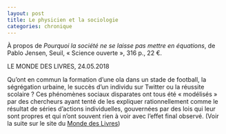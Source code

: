 ```yaml
---
layout: post
title: Le physicien et la sociologie
categories: chronique
---
```


À propos de <i>Pourquoi la société ne se laisse pas mettre en équations</i>, de Pablo Jensen, Seuil, « Science ouverte », 316 p., 22 €.

LE MONDE DES LIVRES, 24.05.2018

Qu’ont en commun la formation d’une ola dans un stade de football, la ségrégation urbaine, le succès d’un individu sur Twitter ou la réussite scolaire ? Ces phénomènes sociaux disparates ont tous été « modélisés » par des chercheurs ayant tenté de les expliquer rationnellement comme le résultat de séries d’actions individuelles, gouvernées par des lois qui leur sont propres et qui n’ont souvent rien à voir avec l’effet final observé. (Voir la suite sur le site du [Monde des Livres](https://abonnes.lemonde.fr/livres/article/2018/05/24/le-physicien-et-la-sociologie_5303676_3260.html?xtmc=jensen&xtcr=1))


